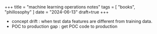 +++
title = "machine learning operations notes"
tags = [
    "books",
    "phillosophy"
]
date = "2024-06-13"
draft=true
+++

- concept drift : when test data features are different from training data. 
- POC to production gap : get POC code to production 